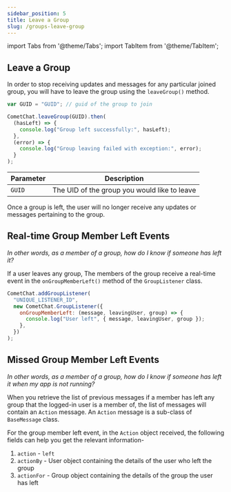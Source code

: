 ```yaml
---
sidebar_position: 5
title: Leave a Group
slug: /groups-leave-group
---
```


import Tabs from '@theme/Tabs';
import TabItem from '@theme/TabItem';

## Leave a Group

In order to stop receiving updates and messages for any particular joined group, you will have to leave the group using the `leaveGroup()` method.

<Tabs>
<TabItem value="Javascript" label="Javascript">

```javascript
var GUID = "GUID"; // guid of the group to join

CometChat.leaveGroup(GUID).then(
  (hasLeft) => {
    console.log("Group left successfully:", hasLeft);
  },
  (error) => {
    console.log("Group leaving failed with exception:", error);
  }
);
```

</TabItem>
</Tabs>

| Parameter | Description                                  |
| --------- | -------------------------------------------- |
| `GUID`    | The UID of the group you would like to leave |

Once a group is left, the user will no longer receive any updates or messages pertaining to the group.

## Real-time Group Member Left Events

_In other words, as a member of a group, how do I know if someone has left it?_

If a user leaves any group, The members of the group receive a real-time event in the `onGroupMemberLeft()` method of the `GroupListener` class.

<Tabs>
<TabItem value="Group Listener" label="Group Listener">

```javascript
CometChat.addGroupListener(
  "UNIQUE_LISTENER_ID",
  new CometChat.GroupListener({
    onGroupMemberLeft: (message, leavingUser, group) => {
      console.log("User left", { message, leavingUser, group });
    },
  })
);
```

</TabItem>
</Tabs>

## Missed Group Member Left Events

_In other words, as a member of a group, how do I know if someone has left it when my app is not running?_

When you retrieve the list of previous messages if a member has left any group that the logged-in user is a member of, the list of messages will contain an `Action` message. An `Action` message is a sub-class of `BaseMessage` class.

For the group member left event, in the `Action` object received, the following fields can help you get the relevant information-

1. `action` - `left`
2. `actionBy` - User object containing the details of the user who left the group
3. `actionFor` - Group object containing the details of the group the user has left
